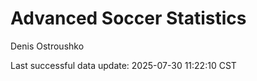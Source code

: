 # Advanced Soccer Statistics
Denis Ostroushko

<!-- gfm -->

Last successful data update: 2025-07-30 11:22:10 CST
